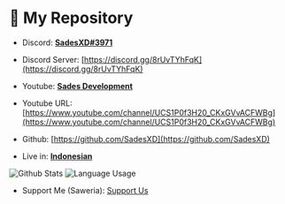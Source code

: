 # 📂 My Repository

- Discord: <b><u>SadesXD#3971</u></b>

- Discord Server: [https://discord.gg/8rUvTYhFqK](https://discord.gg/8rUvTYhFqK)

- Youtube: <b><u>Sades Development</u></b>

- Youtube URL: [https://www.youtube.com/channel/UCS1P0f3H20_CKxGVvACFWBg](https://www.youtube.com/channel/UCS1P0f3H20_CKxGVvACFWBg)
- Github: [https://github.com/SadesXD](https://github.com/SadesXD)

- Live in: <b><u>Indonesian</u></b>

![Github Stats](https://github-readme-stats.vercel.app/api?username=sadesxd&show_icons=true&theme=midnight-purple)
![Language Usage](https://github-readme-stats.vercel.app/api/top-langs/?username=sadesxd&layout=compact&theme=midnight-purple)

- Support Me (Saweria): [Support Us](https://saweria.co/sadesxd)
